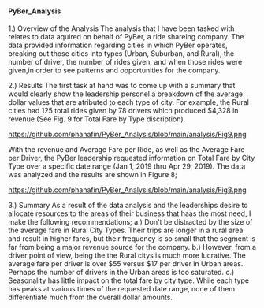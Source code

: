 #### **PyBer_Analysis**


1.) Overview of the Analysis
  The analysis that I have been tasked with relates to data aquired on behalf of PyBer, a ride shareing company.  The data provided information regarding cities in which PyBer operates, breaking out those cities into types (Urban, Suburban, and Rural), the number of driver, the number of rides given, and when those rides were given,in order to see patterns and opportunities for the company.
  
2.) Results
  The first task at hand was to come up with a summary that would clearly show the leadership personel a breakdown of the average dollar values that are atributed to each type of city.  For example, the Rural cities had 125 total rides given by 78 drivers which produced $4,328 in revenue (See Fig. 9 for Total Fare by Type discription).  
  
  https://github.com/phanafin/PyBer_Analysis/blob/main/analysis/Fig9.png
  
  With the revenue and Average Fare per Ride, as well as the Average Fare per Driver, the PyBer leadership requested information on Total Fare by City Type over a specific date range (Jan 1, 2019 thru Apr 29, 2019).  The data was analyzed and the results are shown in Figure 8;
  
  https://github.com/phanafin/PyBer_Analysis/blob/main/analysis/Fig8.png
  
  3.) Summary
    As a result of the data analysis and the leaderships desire to allocate resources to the areas of their business that haas the most need, I make the following recommendations;
    a.) Don't be distracted by the size of the average fare in Rural City Types.  Their trips are longer in a rural area and result in higher fares, but their frequency is so small that the segment is far from being a major revenue source for the company.
    b.) However, from a driver point of view, being the the Rural citys is much more lucrative.  The average fare per driver is over $55 versus $17 per driver in Urban areas.  Perhaps the number of drivers in the Urban areas is too saturated.
    c.) Seasonality has little impact on the total fare by city type.  While each type has peaks at various times of the requested date range, none of them differentiate much from the overall dollar amounts.
